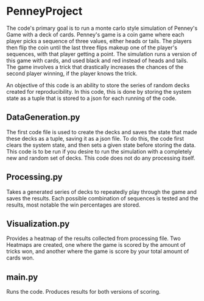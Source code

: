 # PenneyProject

The code's primary goal is to run a monte carlo style simulation of Penney's Game with a deck of cards. Penney's game is a coin game where each player picks a sequence of three values, either heads or tails. The players then flip the coin until the last three flips makeup one of the player's sequences, with that player getting a point. The simulation runs a version of this game with cards, and used black and red instead of heads and tails. The game involves a trick that drastically increases the chances of the second player winning, if the player knows the trick.

An objective of this code is an ability to store the series of random decks created for reproducibility. In this code, this is done by storing the system state as a tuple that is stored to a json for each running of the code. 

## DataGeneration.py

The first code file is used to create the decks and saves the state that made these decks as a tuple, saving it as a json file. To do this, the code first clears the system state, and then sets a given state before storing the data. This code is to be run if you desire to run the simulation with a completely new and random set of decks. This code does not do any processing itself. 

## Processing.py

Takes a generated series of decks to repeatedly play through the game and saves the results. Each possible combination of sequences is tested and the results, most notable the win percentages are stored. 

## Visualization.py

Provides a heatmap of the results collected from processing file. Two Heatmaps are created, one where the game is scored by the amount of tricks won, and another where the game is score by your total amount of cards won. 

## main.py

Runs the code. Produces results for both versions of scoring. 
